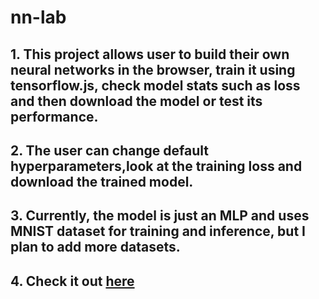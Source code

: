 # nn-lab

## 1. This project allows user to build their own neural networks in the browser, train it using tensorflow.js, check model stats such as loss and then download the model or test its performance.
## 2. The user can change default hyperparameters,look at the training loss and download the trained model.
## 3. Currently, the model is just an MLP and uses MNIST dataset for training and inference, but I plan to add more datasets.
## 4. Check it out [here](https://vibss2397.github.io/demo/nn-lab/)
